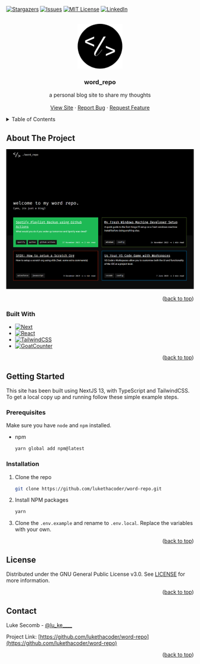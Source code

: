 <a name="readme-top"></a>

<!-- PROJECT SHIELDS -->

[![Stargazers][stars-shield]][stars-url]
[![Issues][issues-shield]][issues-url]
[![MIT License][license-shield]][license-url]
[![LinkedIn][linkedin-shield]][linkedin-url]

<!-- PROJECT LOGO -->
<br />
<div align="center">
  <a href="https://github.com/lukethacoder/word-repo">
    <img src="./public/logo.png" alt="Logo" width="120" height="120">
  </a>

<h3 align="center">word_repo</h3>

  <p align="center">
    a personal blog site to share my thoughts
    <br />
    <br />
    <a href="https://blog.lukesecomb.digital">View Site</a>
    ·
    <a href="https://github.com/lukethacoder/word-repo/issues">Report Bug</a>
    ·
    <a href="https://github.com/lukethacoder/word-repo/issues">Request Feature</a>
  </p>
</div>

<!-- TABLE OF CONTENTS -->
<details>
  <summary>Table of Contents</summary>
  <ol>
    <li>
      <a href="#about-the-project">About The Project</a>
      <ul>
        <li><a href="#built-with">Built With</a></li>
      </ul>
    </li>
    <li>
      <a href="#getting-started">Getting Started</a>
      <ul>
        <li><a href="#prerequisites">Prerequisites</a></li>
        <li><a href="#installation">Installation</a></li>
      </ul>
    </li>
    <li><a href="#license">License</a></li>
    <li><a href="#contact">Contact</a></li>
  </ol>
</details>

<!-- ABOUT THE PROJECT -->

## About The Project

[![Product Name Screen Shot][product-screenshot]](https://example.com)

<p align="right">(<a href="#readme-top">back to top</a>)</p>

### Built With

- [![Next][next.js]][next-url]
- [![React][react.js]][react-url]
- [![TailwindCSS][tailwindcss]][tailwindcss-url]
- [![GoatCounter][goatcounter]][goatcounter-url]

<p align="right">(<a href="#readme-top">back to top</a>)</p>

<!-- GETTING STARTED -->

## Getting Started

This site has been built using NextJS 13, with TypeScript and TailwindCSS.
To get a local copy up and running follow these simple example steps.

### Prerequisites

Make sure you have `node` and `npm` installed.

- npm
  ```sh
  yarn global add npm@latest
  ```

### Installation

1. Clone the repo
   ```sh
   git clone https://github.com/lukethacoder/word-repo.git
   ```
2. Install NPM packages
   ```sh
   yarn
   ```
3. Clone the `.env.example` and rename to `.env.local`. Replace the variables with your own.

<p align="right">(<a href="#readme-top">back to top</a>)</p>

<!-- LICENSE -->

## License

Distributed under the GNU General Public License v3.0. See [LICENSE](https://github.com/lukethacoder/word-repo/blob/main/LICENSE) for more information.

<p align="right">(<a href="#readme-top">back to top</a>)</p>

<!-- CONTACT -->

## Contact

Luke Secomb - [@lu_ke\_\_\_\_](https://twitter.com/lu_ke____)

Project Link: [https://github.com/lukethacoder/word-repo](https://github.com/lukethacoder/word-repo)

<p align="right">(<a href="#readme-top">back to top</a>)</p>

<!-- MARKDOWN LINKS & IMAGES -->
<!-- https://www.markdownguide.org/basic-syntax/#reference-style-links -->

[forks-shield]: https://img.shields.io/github/forks/lukethacoder/word-repo.svg?style=for-the-badge
[forks-url]: https://github.com/lukethacoder/word-repo/network/members
[stars-shield]: https://img.shields.io/github/stars/lukethacoder/word-repo.svg?style=for-the-badge
[stars-url]: https://github.com/lukethacoder/word-repo/stargazers
[issues-shield]: https://img.shields.io/github/issues/lukethacoder/word-repo.svg?style=for-the-badge
[issues-url]: https://github.com/lukethacoder/word-repo/issues
[license-shield]: https://img.shields.io/github/license/lukethacoder/word-repo.svg?style=for-the-badge
[license-url]: https://github.com/lukethacoder/word-repo/blob/master/LICENSE.txt
[linkedin-shield]: https://img.shields.io/badge/-LinkedIn-black.svg?style=for-the-badge&logo=linkedin&colorB=555
[linkedin-url]: https://www.linkedin.com/in/luke-secomb/
[product-screenshot]: docs/screenshot.png
[next.js]: https://img.shields.io/badge/next.js-000000?style=for-the-badge&logo=nextdotjs&logoColor=white
[next-url]: https://nextjs.org/
[react.js]: https://img.shields.io/badge/React-20232A?style=for-the-badge&logo=react&logoColor=61DAFB
[react-url]: https://reactjs.org/
[tailwindcss]: https://img.shields.io/badge/TailwindCSS-0f172a?style=for-the-badge&logo=tailwindcss&logoColor=38bdf8
[tailwindcss-url]: https://tailwindcss.com/
[goatcounter]: https://img.shields.io/badge/GoatCounter-9a15a4?style=for-the-badge
[goatcounter-url]: https://www.goatcounter.com/
